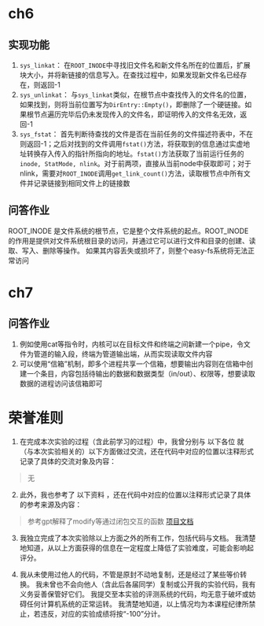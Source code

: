 # ch6
## 实现功能
1. `sys_linkat`： 在`ROOT_INODE`中寻找旧文件名和新文件名所在的位置后，扩展块大小，并将新链接的信息写入。在查找过程中，如果发现新文件名已经存在，则返回-1
2. `sys_unlinkat`： 与`sys_linkat`类似，在根节点中查找传入的文件名的位置，如果找到，则将当前位置写为`DirEntry::Empty()`，即删除了一个硬链接。如果根节点遍历完毕后仍未发现传入的文件名，即证明传入的文件名无效，返回-1
3. `sys_fstat`： 首先判断待查找的文件是否在当前任务的文件描述符表中，不在则返回-1；之后对找到的文件调用`fstat()`方法，将获取到的信息通过实虚地址转换存入传入的指针所指向的地址。`fstat()`方法获取了当前运行任务的`inode, StatMode, nlink`。对于前两项，直接从当前node中获取即可；对于nlink，需要对`ROOT_INODE`调用`get_link_count()`方法，读取根节点中所有文件并记录链接到相同文件上的链接数

## 问答作业
ROOT_INODE 是文件系统的根节点，它是整个文件系统的起点。ROOT_INODE 的作用是提供对文件系统根目录的访问，并通过它可以进行文件和目录的创建、读取、写入、删除等操作。
如果其内容丢失或损坏了，则整个easy-fs系统将无法正常访问

# ch7
## 问答作业
1. 例如使用cat等指令时，内核可以在目标文件和终端之间新建一个pipe，令文件为管道的输入段，终端为管道输出端，从而实现读取文件内容
2. 可以使用“信箱”机制，即多个进程共享一个信箱，想要输出内容则在信箱中创建一个条目，内容包括待输出的数据和数据类型（in/out）、权限等，想要读取数据的进程访问该信箱即可

# 荣誉准则
1. 在完成本次实验的过程（含此前学习的过程）中，我曾分别与 以下各位 就（与本次实验相关的）以下方面做过交流，还在代码中对应的位置以注释形式记录了具体的交流对象及内容：

> 无

2. 此外，我也参考了 以下资料 ，还在代码中对应的位置以注释形式记录了具体的参考来源及内容：

> 参考gpt解释了modify等通过闭包交互的函数
[项目文档](https://learningos.cn/rCore-Tutorial-Book-v3/chapter1/3first-instruction-in-kernel1.html) 

3. 我独立完成了本次实验除以上方面之外的所有工作，包括代码与文档。 我清楚地知道，从以上方面获得的信息在一定程度上降低了实验难度，可能会影响起评分。

4. 我从未使用过他人的代码，不管是原封不动地复制，还是经过了某些等价转换。 我未曾也不会向他人（含此后各届同学）复制或公开我的实验代码，我有义务妥善保管好它们。 我提交至本实验的评测系统的代码，均无意于破坏或妨碍任何计算机系统的正常运转。 我清楚地知道，以上情况均为本课程纪律所禁止，若违反，对应的实验成绩将按“-100”分计。
